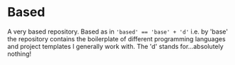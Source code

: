 # Based

A very based repository. Based as in `'based' == 'base' + 'd'` i.e. by 'base' the repository contains the boilerplate of different programming languages and project templates I generally work with. The 'd' stands for...absolutely nothing! 
